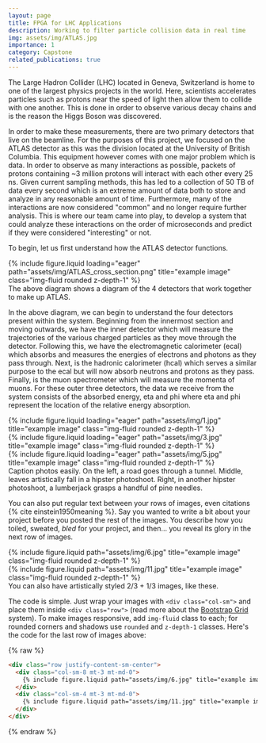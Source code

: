 ```yaml
---
layout: page
title: FPGA for LHC Applications
description: Working to filter particle collision data in real time
img: assets/img/ATLAS.jpg
importance: 1
category: Capstone
related_publications: true
---
```


The Large Hadron Collider (LHC) located in Geneva, Switzerland is home to one of the largest physics projects in the world. Here, scientists accelerates particles such as protons near the speed of light then allow them to collide with one another. This is done in order to observe various decay chains and is the reason the Higgs Boson was discovered. 

In order to make these measurements, there are two primary detectors that live on the beamline. For the purposes of this project, we focused on the ATLAS detector as this was the division located at the University of British Columbia. This equipment however comes with one major problem which is data. In order to observe as many interactions as possible, packets of protons containing ~3 million protons will interact with each other every 25 ns. Given current sampling methods, this has led to a collection of 50 TB of data every second which is an extreme amount of data both to store and analyze in any reasonable amount of time. Furthermore, many of the interactions are now considered "common" and no longer require further analysis. This is where our team came into play, to develop a system that could analyze these interactions on the order of microseconds and predict if they were considered "interesting" or not.

To begin, let us first understand how the ATLAS detector functions.

<div class="row">
    <div class="col-sm mt-3 mt-md-0">
        {% include figure.liquid loading="eager" path="assets/img/ATLAS_cross_section.png" title="example image" class="img-fluid rounded z-depth-1" %}
    </div>
</div>
<div class="caption">
    The above diagram shows a diagram of the 4 detectors that work together to make up ATLAS.
</div>

In the above diagram, we can begin to understand the four detectors present within the system. Beginning from the innermost section and moving outwards, we have the inner detector which will measure the trajectories of the various charged particles as they move through the detector. Following this, we have the electromagnetic calorimeter (ecal) which absorbs and measures the energies of electrons and photons as they pass through. Next, is the hadronic calorimeter (hcal) which serves a similar purpose to the ecal but will now absorb neutrons and protons as they pass. Finally, is the muon spectrometer which will measure the momenta of muons. For these outer three detectors, the data we receive from the system consists of the absorbed energy, eta and phi where eta and phi represent the location of the relative energy absorption.

<div class="row">
    <div class="col-sm mt-3 mt-md-0">
        {% include figure.liquid loading="eager" path="assets/img/1.jpg" title="example image" class="img-fluid rounded z-depth-1" %}
    </div>
    <div class="col-sm mt-3 mt-md-0">
        {% include figure.liquid loading="eager" path="assets/img/3.jpg" title="example image" class="img-fluid rounded z-depth-1" %}
    </div>
    <div class="col-sm mt-3 mt-md-0">
        {% include figure.liquid loading="eager" path="assets/img/5.jpg" title="example image" class="img-fluid rounded z-depth-1" %}
    </div>
</div>
<div class="caption">
    Caption photos easily. On the left, a road goes through a tunnel. Middle, leaves artistically fall in a hipster photoshoot. Right, in another hipster photoshoot, a lumberjack grasps a handful of pine needles.
</div>

You can also put regular text between your rows of images, even citations {% cite einstein1950meaning %}.
Say you wanted to write a bit about your project before you posted the rest of the images.
You describe how you toiled, sweated, _bled_ for your project, and then... you reveal its glory in the next row of images.

<div class="row justify-content-sm-center">
    <div class="col-sm-8 mt-3 mt-md-0">
        {% include figure.liquid path="assets/img/6.jpg" title="example image" class="img-fluid rounded z-depth-1" %}
    </div>
    <div class="col-sm-4 mt-3 mt-md-0">
        {% include figure.liquid path="assets/img/11.jpg" title="example image" class="img-fluid rounded z-depth-1" %}
    </div>
</div>
<div class="caption">
    You can also have artistically styled 2/3 + 1/3 images, like these.
</div>

The code is simple.
Just wrap your images with `<div class="col-sm">` and place them inside `<div class="row">` (read more about the <a href="https://getbootstrap.com/docs/4.4/layout/grid/">Bootstrap Grid</a> system).
To make images responsive, add `img-fluid` class to each; for rounded corners and shadows use `rounded` and `z-depth-1` classes.
Here's the code for the last row of images above:

{% raw %}

```html
<div class="row justify-content-sm-center">
  <div class="col-sm-8 mt-3 mt-md-0">
    {% include figure.liquid path="assets/img/6.jpg" title="example image" class="img-fluid rounded z-depth-1" %}
  </div>
  <div class="col-sm-4 mt-3 mt-md-0">
    {% include figure.liquid path="assets/img/11.jpg" title="example image" class="img-fluid rounded z-depth-1" %}
  </div>
</div>
```

{% endraw %}
